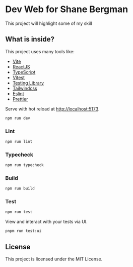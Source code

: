 # Dev Web for Shane Bergman

This project will highlight some of my skill

## What is inside?

This project uses many tools like:

- [Vite](https://vitejs.dev)
- [ReactJS](https://reactjs.org)
- [TypeScript](https://www.typescriptlang.org)
- [Vitest](https://vitest.dev)
- [Testing Library](https://testing-library.com)
- [Tailwindcss](https://tailwindcss.com)
- [Eslint](https://eslint.org)
- [Prettier](https://prettier.io)

Serve with hot reload at <http://localhost:5173>.

```bash
npm run dev
```

### Lint

```bash
npm run lint
```

### Typecheck

```bash
npm run typecheck
```

### Build

```bash
npm run build
```

### Test

```bash
npm run test
```

View and interact with your tests via UI.

```bash
pnpm run test:ui
```

## License

This project is licensed under the MIT License.
